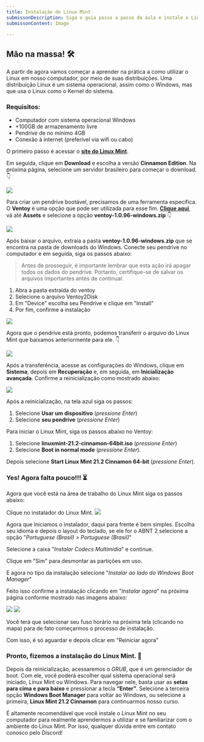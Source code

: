 ```yaml
---
title: Instalação do Linux Mint
submissonDescription: Siga o guia passo a passo da aula e instale o Linux Mint no seu computador. Tire uma foto que mostra o Linux Mint funcionando no seu computador e envie a imagem. No Discord, conte sobre como foi a sua experiência de instalação e o que você achou do Linux Mint.
submissonContent: Image

---
```


## Mão na massa! 🛠️

A partir de agora vamos começar a aprender na prática a como utilizar o Linux em nosso computador, por meio de suas distribuições. Uma distribuição Linux é um sistema operacional, assim como o Windows, mas que usa o Linux como o Kernel do sistema.

### Requisitos:

- Computador com sistema operacional Windows
- +100GB de armazenamento livre
- Pendrive de no mínimo 4GB
- Conexão à internet (preferível via wifi ou cabo)

O primeiro passo é acessar o [__site do Linux Mint__](https://www.linuxmint.com).

Em seguida, clique em __Download__ e escolha a versão __Cinnamon Edition__. Na próxima página, selecione um servidor brasileiro para começar o download. 👇

<!-- GIF mint-iso-download -->

![](https://menthor-content.s3.sa-east-1.amazonaws.com/b0dc0d10-6633-4555-80cc-4bdaaf58b99c)

Para criar um pendrive bootável, precisamos de uma ferramenta específica. O __Ventoy__ é uma opção que pode ser utilizada para esse fim. [__Clique aqui__](https://github.com/ventoy/Ventoy/releases/tag/v1.0.96), vá até __Assets__ e selecione a opção __ventoy-1.0.96-windows.zip__ 👇

<!-- GIF ventoy-download -->

![](https://menthor-content.s3.sa-east-1.amazonaws.com/f4efdc62-bfb8-48b0-87bc-741ea3cec894)

Após baixar o arquivo, extraia a pasta __ventoy-1.0.96-windows.zip__ que se encontra na pasta de downloads do Windows. Conecte seu pendrive no computador e em seguida, siga os passos abaixo: 

> Antes de prosseguir, é importante lembrar que esta ação irá apagar todos os dados do pendrive. Portanto, certifique-se de salvar os arquivos importantes antes de continuar.

1. Abra a pasta extraída do ventoy
2. Selecione o arquivo Ventoy2Disk
3. Em "Device" escolha seu Pendrive e clique em "Install"
4. Por fim, confirme a instalação

<!-- GIF ventoy-instalation -->

![](https://menthor-content.s3.sa-east-1.amazonaws.com/1a184d16-197a-469f-9084-732e39cfd0bb)

Agora que o pendrive está pronto, podemos transferir o arquivo do Linux Mint que baixamos anteriormente para ele. 👇

<!-- GIF iso-to-ventoy -->

![](https://menthor-content.s3.sa-east-1.amazonaws.com/15987b8c-1f73-4491-82d6-2db90ee2e44b)

Após a transferência, acesse as configurações do Windows, clique em __Sistema__, depois em __Recuperação__ e, em seguida, em __Inicialização avançada__. Confirme a reinicialização como mostrado abaixo:

<!-- GIF boot -->

![](https://menthor-content.s3.sa-east-1.amazonaws.com/5cd520b8-725b-4acb-a250-0d3a27d13c2d)

Após a reinicialização, na tela azul siga os passos:

1. Selecione __Usar um dispositivo__ (_pressione Enter_)
2. Selecione __seu pendrive__ (_pressione Enter_)

Para iniciar o Linux Mint, siga os passos abaixo no Ventoy:

1. Selecione __linuxmint-21.2-cinnamon-64bit.iso__ (_pressione Enter_)
2. Selecione __Boot in normal mode__ (_pressione Enter_).

Depois selecione __Start Linux Mint 21.2 Cinnamon 64-bit__ (_pressione Enter_).

### Yes! Agora falta pouco!!! ⏳

Agora que você está na área de trabalho do Linux Mint siga os passos abaixo:

Clique no instalador do Linux Mint. ![](https://menthor-content.s3.sa-east-1.amazonaws.com/a888a43a-69be-49c3-8a5d-d3c6e5aa8c43)

Agora que iniciamos o instalador, daqui para frente é bem simples. Escolha seu idioma e depois o layout do teclado, se ele for o ABNT 2 selecione a opção "*Portuguese (Brasil) > Portuguese (Brasil)*"

Selecione a caixa "*Instalar Codecs Multimídia*" e continue.

Clique em "Sim" para desmontar as partições em uso.

E agora no tipo da instalação selecione "*Instalar ao lado do Windows Boot Manager*"

Feito isso confirme a instalação clicando em "*Instalar agora*" na próxima página conforme mostrado nas imagens abaixo:

![](https://menthor-content.s3.sa-east-1.amazonaws.com/ef4db91c-1a26-4c5d-ac17-7b533161ff38)
![](https://menthor-content.s3.sa-east-1.amazonaws.com/383e3d8e-d96e-4885-a3af-f09686db840b)

Você terá que selecionar seu fuso horário na próxima tela (clicando no mapa) para de fato começarmos o processo de instalação.

Com isso, é só aguardar e depois clicar em "Reiniciar agora"

### Pronto, fizemos a instalação do Linux Mint. 🥳

Depois da reinicialização, acessaremos o _GRUB_, que é um gerenciador de boot. Com ele, você poderá escolher qual sistema operacional será iniciado, Linux Mint ou Windows. Para navegar nele, basta usar as __setas para cima e para baixo__ e pressionar a tecla __“Enter”__. Selecione a terceira opção __Windows Boot Manager__ para voltar ao Windows, ou selecione a primeira, __Linux Mint 21.2 Cinnamon__ para continuarmos nosso curso.

É altamente recomendável que você instale o Linux Mint no seu computador para realmente aprendermos a utilizar e se familiarizar com o ambiente do Linux Mint. Por isso, qualquer dúvida entre em contato conosco pelo Discord!
